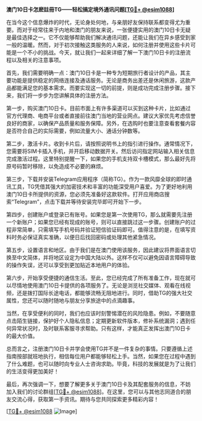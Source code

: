 **澳门10日卡怎麽註冊TG——轻松搞定境外通讯问题[[TG💪+ @esim1088](https://t.me/s/esim1088)]**

在当今这个信息爆炸的时代，无论身处何地，与亲朋好友保持联系都变得尤为重要。而对于经常往来于内地和澳门的朋友来说，一张便捷实用的澳门10日卡无疑是最佳选择之一。它不仅能够帮助我们解决通讯问题，还能让我们在异乡感受到家一般的温暖。然而，对于初次接触这类服务的人来说，如何注册并使用这些卡片可能是一个不小的挑战。今天，就让我们一起来详细了解一下澳门10日卡的注册流程以及相关的注意事项。

首先，我们需要明确一点：澳门10日卡是一种专为短期旅行者设计的产品，其主要功能是提供稳定的网络连接及通话服务。无论是商务出差还是休闲旅游，这款产品都能满足您的基本需求。而要实现这一切的前提，则是成功完成注册步骤。接下来，我们将一步步为您讲解具体的注册方法。

第一步，购买澳门10日卡。目前市面上有许多渠道可以买到这种卡片，比如通过官方代理商、电商平台或者直接前往澳门当地的营业网点。建议大家优先考虑信誉良好的商家，以确保产品质量和服务保障。另外，在选购时也要注意查看套餐内容是否符合自己的实际需要，例如流量大小、通话分钟数等。

第二步，激活卡片。收到卡片后，请按照说明书上的指引进行操作。通常情况下，您需要将SIM卡插入手机，并开启移动数据开关。然后访问指定网站输入相关信息完成激活过程。这里特别提醒一下，如果您的手机支持双卡槽模式，那么最好先将原号码暂时移除，以免造成不必要的麻烦。

第三步，下载并安装Telegram应用程序（简称TG）。作为一款风靡全球的即时通讯工具，TG凭借其强大的加密技术和丰富的功能深受用户喜爱。为了更好地利用澳门10日卡所提供的资源，您必须先准备好这款软件。打开应用商店搜索“Telegram”，点击下载并等待安装完毕即可开始下一步。

第四步，创建账户或登录已有账号。如果您是第一次使用TG，那么就需要先注册一个新账户；如果您已经有现成的账号，则可以直接跳过这一步骤。创建账户的过程非常简单，只需填写手机号码并验证短信验证码即可。值得注意的是，在填写资料时务必保证真实准确，以便日后找回密码或处理其他紧急情况。

第五步，设置语言和地区。由于我们是在澳门使用该服务，因此建议将界面语言切换至中文简体，并将地区设定为中国大陆以外。这样不仅可以避免因语言障碍导致的操作失误，还可以享受到更加贴近本地用户的体验。

第六步，开始享受便捷的通信生活。至此，您已经完成了所有准备工作，现在就可以尽情地使用澳门10日卡提供的各项服务了。无论是浏览社交媒体、观看在线视频，还是拨打国际长途电话，都能够流畅无阻地进行。同时，借助TG的强大社交属性，您还可以随时随地与朋友分享旅途中的点滴趣事。

当然，在享受便利的同时，我们也应该时刻警惕潜在的风险隐患。例如，不要随意点击陌生链接，保护好个人隐私信息；定期更新软件版本，修补系统漏洞；遇到任何异常状况时，及时联系客服寻求帮助。只有这样，才能真正发挥出澳门10日卡的最大价值。

总而言之，注册澳门10日卡并学会使用TG并不是一件复杂的事情。只要遵循上述指南按部就班地执行，相信每位用户都能够轻松上手。当然，如果您在过程中遇到了什么难题，也可以随时向专业人士咨询求助。毕竟，科技的发展就是为了让我们的生活变得更加美好！

最后，再次强调一下，想要了解更多关于澳门10日卡及其配套服务的信息，不妨加入我们的讨论群组[[TG💪+ @esim1088](https://t.me/s/esim1088)]。在这里，您可以与其他志同道合的朋友交流心得，获取第一手资讯。期待与您共同探索更多精彩内容！

[[TG💪+ @esim1088](https://t.me/s/esim1088) ![Image](https://i.postimg.cc/4NQfJmqS/Snipaste-2025-05-13-00-14-12.png)]